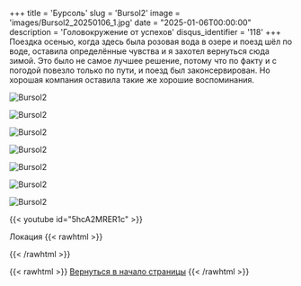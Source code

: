 +++
title = 'Бурсоль'
slug = 'Bursol2'
image = 'images/Bursol2_20250106_1.jpg'
date = "2025-01-06T00:00:00"
description = 'Головокружение от успехов'
disqus_identifier = '118'
+++
Поездка осенью, когда здесь была розовая вода в озере и поезд шёл по воде, оставила определённые чувства и я захотел вернуться сюда зимой. Это было не  самое лучшее решение, потому что по факту и с погодой повезло только по пути, и поезд был законсервирован. Но хорошая компания оставила такие же хорошие воспоминания.

![Bursol2](/images/Bursol2_20250106_2.jpg)

![Bursol2](/images/Bursol2_20250106_3.jpg)

![Bursol2](/images/Bursol2_20250106_4.jpg)

![Bursol2](/images/Bursol2_20250106_5.jpg)

![Bursol2](/images/Bursol2_20250106_6.jpg)

![Bursol2](/images/Bursol2_20250106_7.jpg)

![Bursol2](/images/Bursol2_20250106_8.jpg)

{{< youtube id="5hcA2MRER1c" >}}

Локация
{{< rawhtml >}}
<script type="text/javascript" charset="utf-8" async src="https://api-maps.yandex.ru/services/constructor/1.0/js/?um=constructor%3A19d16d63f9b4e2b0d0579211dcf6c5c073053dbebe9b2b68d780290d80cd690b&amp;width=500&amp;height=400&amp;lang=ru_RU&amp;scroll=true"></script>
{{< /rawhtml >}}

{{< rawhtml >}}
<a href="#">Вернуться в начало страницы</a>
{{< /rawhtml >}}
